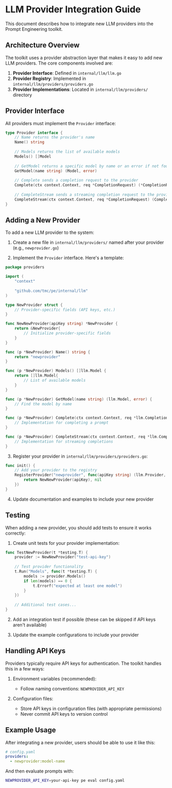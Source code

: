 # LLM Provider Integration Guide

This document describes how to integrate new LLM providers into the Prompt Engineering toolkit. 

## Architecture Overview

The toolkit uses a provider abstraction layer that makes it easy to add new LLM providers. The core components involved are:

1. **Provider Interface**: Defined in `internal/llm/llm.go`
2. **Provider Registry**: Implemented in `internal/llm/providers/providers.go`
3. **Provider Implementations**: Located in `internal/llm/providers/` directory

## Provider Interface

All providers must implement the `Provider` interface:

```go
type Provider interface {
    // Name returns the provider's name
    Name() string
    
    // Models returns the list of available models
    Models() []Model
    
    // GetModel returns a specific model by name or an error if not found
    GetModel(name string) (Model, error)
    
    // Complete sends a completion request to the provider
    Complete(ctx context.Context, req *CompletionRequest) (*CompletionResponse, error)
    
    // CompleteStream sends a streaming completion request to the provider
    CompleteStream(ctx context.Context, req *CompletionRequest) (CompletionStream, error)
}
```

## Adding a New Provider

To add a new LLM provider to the system:

1. Create a new file in `internal/llm/providers/` named after your provider (e.g., `newprovider.go`)

2. Implement the `Provider` interface. Here's a template:

```go
package providers

import (
    "context"
    
    "github.com/tmc/pe/internal/llm"
)

type NewProvider struct {
    // Provider-specific fields (API keys, etc.)
}

func NewNewProvider(apiKey string) *NewProvider {
    return &NewProvider{
        // Initialize provider-specific fields
    }
}

func (p *NewProvider) Name() string {
    return "newprovider"
}

func (p *NewProvider) Models() []llm.Model {
    return []llm.Model{
        // List of available models
    }
}

func (p *NewProvider) GetModel(name string) (llm.Model, error) {
    // Find the model by name
}

func (p *NewProvider) Complete(ctx context.Context, req *llm.CompletionRequest) (*llm.CompletionResponse, error) {
    // Implementation for completing a prompt
}

func (p *NewProvider) CompleteStream(ctx context.Context, req *llm.CompletionRequest) (llm.CompletionStream, error) {
    // Implementation for streaming completions
}
```

3. Register your provider in `internal/llm/providers/providers.go`:

```go
func init() {
    // Add your provider to the registry
    RegisterProvider("newprovider", func(apiKey string) (llm.Provider, error) {
        return NewNewProvider(apiKey), nil
    })
}
```

4. Update documentation and examples to include your new provider

## Testing

When adding a new provider, you should add tests to ensure it works correctly:

1. Create unit tests for your provider implementation:

```go
func TestNewProvider(t *testing.T) {
    provider := NewNewProvider("test-api-key")
    
    // Test provider functionality
    t.Run("Models", func(t *testing.T) {
        models := provider.Models()
        if len(models) == 0 {
            t.Errorf("expected at least one model")
        }
    })
    
    // Additional test cases...
}
```

2. Add an integration test if possible (these can be skipped if API keys aren't available)

3. Update the example configurations to include your provider

## Handling API Keys

Providers typically require API keys for authentication. The toolkit handles this in a few ways:

1. Environment variables (recommended):
   - Follow naming conventions: `NEWPROVIDER_API_KEY`
   
2. Configuration files:
   - Store API keys in configuration files (with appropriate permissions)
   - Never commit API keys to version control

## Example Usage

After integrating a new provider, users should be able to use it like this:

```yaml
# config.yaml
providers:
  - newprovider:model-name
```

And then evaluate prompts with:

```bash
NEWPROVIDER_API_KEY=your-api-key pe eval config.yaml
```